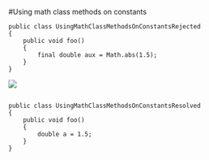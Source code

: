 #Using math class methods on constants

```
public class UsingMathClassMethodsOnConstantsRejected
{
	public void foo() 
	{
		final double aux = Math.abs(1.5); 
	}
}
```

![](http://www.iconki.com/icons/Software-Applications/32x32-Applications-Basics/arrow_down_blue.png)

```

public class UsingMathClassMethodsOnConstantsResolved
{
	public void foo() 
	{
		double a = 1.5;
	}
}
```



